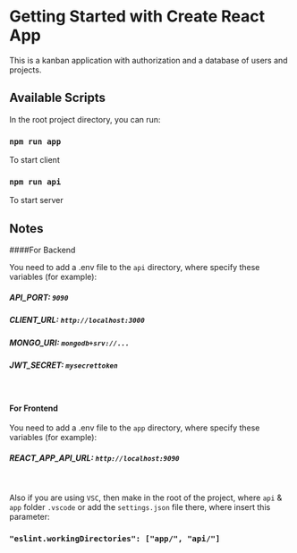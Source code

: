 # Getting Started with Create React App

This is a kanban application with authorization and a database of users and projects.

## Available Scripts

In the root project directory, you can run:

### `npm run app`

To start client

### `npm run api`

To start server

## Notes

####For Backend

You need to add a .env file to the `api` directory, where specify these variables (for example):

##### API_PORT: `9090`

##### CLIENT_URL: `http://localhost:3000`

##### MONGO_URI: `mongodb+srv://...`

##### JWT_SECRET: `mysecrettoken`

&nbsp;

#### For Frontend

You need to add a .env file to the `app` directory, where specify these variables (for example):

##### REACT_APP_API_URL: `http://localhost:9090`

&nbsp;

Also if you are using `VSC`, then make in the root of the project, where `api` & `app` folder `.vscode` or add the `settings.json` file there, where insert this parameter:

### `"eslint.workingDirectories": ["app/", "api/"]`
